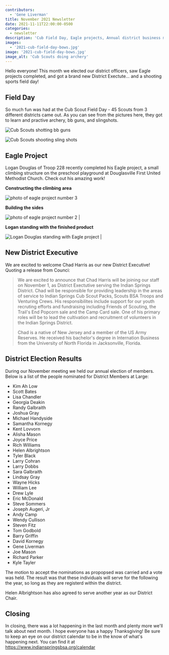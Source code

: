 ```yaml
---
contributors:
  - 'Gene Liverman'
title: November 2021 Newsletter
date: 2021-11-11T22:00:00-0500
categories:
  - newsletter
description: 'Cub Field Day, Eagle projects, Annual district business meeting, and a new District Executive'
images:
  - '2021-cub-field-day-bows.jpg'
image: '2021-cub-field-day-bows.jpg'
image_alt: 'Cub Scouts doing archery'
---
```


Hello everyone! This month we elected our district officers, saw Eagle projects completed, and got a brand new District Exectute... and a shooting sports field day!

## Field Day

So much fun was had at the Cub Scout Field Day - 45 Scouts from 3 different districts came out. As you can see from the pictures here, they got to learn and practive archery, bb guns, and slingshots.

![Cub Scouts shotting bb guns](2021-cub-field-day-bb.jpg)

![Cub Scouts shooting sling shots](2021-cub-field-day-slingshot.jpg)

## Eagle Project

Logan Douglas of Troop 228 recently completed his Eagle project, a small climbing structure on the preschool playground at Douglasville First United Methodist Church. Check out his amazing work!

<!-- markdownlint-disable MD036 -->
**Constructing the climbing area**

![photo of eagle project number 3](2021-logan-douglas-eagle-project-3.jpg)

**Building the sides**

![photo of eagle project number 2](2021-logan-douglas-eagle-project-2.jpg) |

**Logan standing with the finished product**

![Logan Douglas standing with Eagle project](2021-logan-douglas-eagle-project-1.png) |

## New District Executive

We are excited to welcome Chad Harris as our new District Executive! Quoting a release from Counci:

> We are excited to announce that Chad Harris will be joining our staff on November 1, as District Exectutive serving the Indian Springs District. Chad will be responsible for providing leadership in the areas of service to Indian Springs Cub Scout Packs, Scouts BSA Troops and Venturing Crews. His responsibilites include support for our youth recruting efforts and fundraising including Friends of Scouting, the Trail's End Popcorn sale and the Camp Card sale. One of his primary roles will be to lead the cultivation and recruitment of volunteers in the Indian Springs District.
>
> Chad is a native of New Jersey and a member of the US Army Reserves. He received his bachelor's degree in Internation Business from the University of North Florida in Jacksonville, Florida.

## District Election Results

During our November meeting we held our annual election of members. Below is a list of the people nominated for District Members at Large:

- Kim Ah Low
- Scott Bates
- Lisa Chandler
- Georgia Deakin
- Randy Galbraith
- Joshua Gray
- Michael Handyside
- Samantha Kornegy
- Kent Lovvorn
- Alisha Mason
- Joyce Price
- Rich Williams
- Helen Albrightson
- Tyler Black
- Larry Cohran
- Larry Dobbs
- Sara Galbraith
- Lindsay Gray
- Wayne Hicks
- William Lee
- Drew Lyle
- Eric McDonald
- Steve Sommers
- Joseph Augeri, Jr
- Andy Camp
- Wendy Cullison
- Steven Fitz
- Tom Godbold
- Barry Griffin
- David Kornegy
- Gene Liverman
- Joe Mason
- Richard Parker
- Kyle Tayler

The motion to accept the nominations as propopsed was carried and a vote was held. The result was that these individuals will serve for the following the year, so long as they are registerd within the district.

Helen Albrightson has also agreed to serve another year as our District Chair.

## Closing

In closing, there was a lot happening in the last month and plenty more we'll talk about next month. I hope everyone has a happy Thanksgiving! Be sure to keep an eye on our district calendar to be in the know of what's happening next. You can find it at https://www.indianspringsbsa.org/calendar
